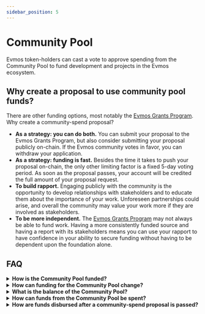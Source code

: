 ```yaml
---
sidebar_position: 5
---
```


# Community Pool

Evmos token-holders can cast a vote to approve spending from the Community Pool to fund development
and projects in the Evmos ecosystem.

## Why create a proposal to use community pool funds?

There are other funding options, most notably the [Evmos Grants Program](https://medium.com/evmos/announcing-evmos-grants-78aa28562db6).
Why create a community-spend proposal?

- **As a strategy: you can do both.** You can submit your proposal to the Evmos Grants Program,
but also consider submitting your proposal publicly on-chain.
If the Evmos community votes in favor, you can withdraw your application.
- **As a strategy: funding is fast.** Besides the time it takes to push your proposal on-chain,
the only other limiting factor is a fixed 5-day voting period.
As soon as the proposal passes, your account will be credited the full amount of your proposal request.
- **To build rapport.** Engaging publicly with the community is the opportunity
to develop relationships with stakeholders and to educate them about the importance of your work.
Unforeseen partnerships could arise,
and overall the community may value your work more if they are involved as stakeholders.
- **To be more independent.** The [Evmos Grants Program](https://medium.com/evmos/announcing-evmos-grants-78aa28562db6)
may not always be able to fund work.
Having a more consistently funded source and having a report with its stakeholders means
you can use your rapport to have confidence in your ability to secure funding
without having to be dependent upon the foundation alone.

## FAQ

<details>

<summary><b>How is the Community Pool funded?</b></summary>

10% of all tokens generated (via block rewards) are continually transferred to and accrue within the Community Pool.

</details>

<details>

<summary><b>How can funding for the Community Pool change?</b></summary>

Though the rate of funding is currently fixed at 10% of tokens minted per epoch.
The current value of funding may be modified with a governance proposal and enacted immediately after the proposal passes.

Funded projects that fail to deliver may return funding to Community Pool
and entities may help fund the Community Pool by depositing funds directly to the escrow account.

</details>

<details>

<summary><b>What is the balance of the Community Pool?</b></summary>

- **Community Pool Account**: [`evmos1jv65s3grqf6v6jl3dp4t6c9t9rk99cd8974jnh`](https://www.mintscan.io/evmos/account/evmos1jv65s3grqf6v6jl3dp4t6c9t9rk99cd8974jnh)

</details>

<details>

<summary><b>How can funds from the Community Pool be spent?</b></summary>

Funds from the Evmos Community Pool may be spent via successful governance proposal.

</details>

<details>

<summary><b>How are funds disbursed after a community-spend proposal is passed?</b></summary>

If a community-spend proposal passes successfully,
the number of EVMOS encoded in the proposal will be transferred
from the community pool to the address encoded in the proposal,
and this will happen immediately after the voting period ends.
</details>
